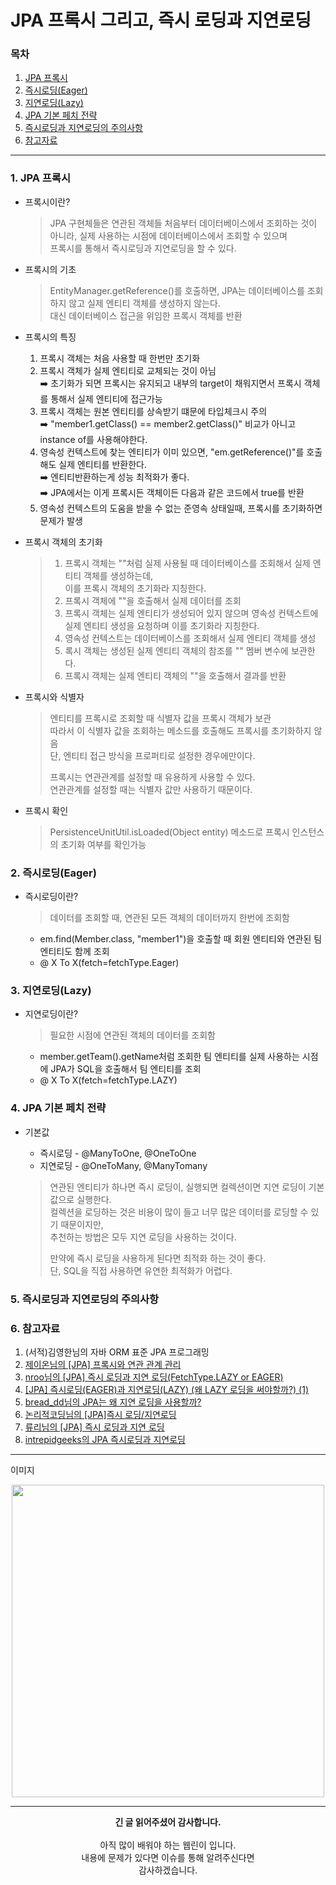# JPA 프록시 그리고, 즉시 로딩과 지연로딩

### 목차

1. [JPA 프록시](https://github.com/hongcoding94/JPA_storage/blob/main/JPA_%EC%9D%B4%EB%A1%A0/JPA_%EC%A0%95%EB%A6%AC/005.%20JPA%20%ED%94%84%EB%A1%9D%EC%8B%9C%20%EA%B7%B8%EB%A6%AC%EA%B3%A0,%20%EC%A6%89%EC%8B%9C%20%EB%A1%9C%EB%94%A9%EA%B3%BC%20%EC%A7%80%EC%97%B0%EB%A1%9C%EB%94%A9.md#1-jpa-%ED%94%84%EB%A1%9D%EC%8B%9C)
2. [즉시로딩(Eager)](https://github.com/hongcoding94/JPA_storage/blob/main/JPA_%EC%9D%B4%EB%A1%A0/JPA_%EC%A0%95%EB%A6%AC/005.%20JPA%20%ED%94%84%EB%A1%9D%EC%8B%9C%20%EA%B7%B8%EB%A6%AC%EA%B3%A0,%20%EC%A6%89%EC%8B%9C%20%EB%A1%9C%EB%94%A9%EA%B3%BC%20%EC%A7%80%EC%97%B0%EB%A1%9C%EB%94%A9.md#2-%EC%A6%89%EC%8B%9C%EB%A1%9C%EB%94%A9eager)
3. [지연로딩(Lazy)](https://github.com/hongcoding94/JPA_storage/blob/main/JPA_%EC%9D%B4%EB%A1%A0/JPA_%EC%A0%95%EB%A6%AC/005.%20JPA%20%ED%94%84%EB%A1%9D%EC%8B%9C%20%EA%B7%B8%EB%A6%AC%EA%B3%A0,%20%EC%A6%89%EC%8B%9C%20%EB%A1%9C%EB%94%A9%EA%B3%BC%20%EC%A7%80%EC%97%B0%EB%A1%9C%EB%94%A9.md#3-%EC%A7%80%EC%97%B0%EB%A1%9C%EB%94%A9lazy)
4. [JPA 기본 페치 전략](https://github.com/hongcoding94/JPA_storage/blob/main/JPA_%EC%9D%B4%EB%A1%A0/JPA_%EC%A0%95%EB%A6%AC/005.%20JPA%20%ED%94%84%EB%A1%9D%EC%8B%9C%20%EA%B7%B8%EB%A6%AC%EA%B3%A0,%20%EC%A6%89%EC%8B%9C%20%EB%A1%9C%EB%94%A9%EA%B3%BC%20%EC%A7%80%EC%97%B0%EB%A1%9C%EB%94%A9.md#4-jpa-%EA%B8%B0%EB%B3%B8-%ED%8E%98%EC%B9%98-%EC%A0%84%EB%9E%B5)
5. [즉시로딩과 지연로딩의 주의사항](https://github.com/hongcoding94/JPA_storage/blob/main/JPA_%EC%9D%B4%EB%A1%A0/JPA_%EC%A0%95%EB%A6%AC/005.%20JPA%20%ED%94%84%EB%A1%9D%EC%8B%9C%20%EA%B7%B8%EB%A6%AC%EA%B3%A0,%20%EC%A6%89%EC%8B%9C%20%EB%A1%9C%EB%94%A9%EA%B3%BC%20%EC%A7%80%EC%97%B0%EB%A1%9C%EB%94%A9.md#5-%EC%A6%89%EC%8B%9C%EB%A1%9C%EB%94%A9%EA%B3%BC-%EC%A7%80%EC%97%B0%EB%A1%9C%EB%94%A9%EC%9D%98-%EC%A3%BC%EC%9D%98%EC%82%AC%ED%95%AD)
6. [참고자료](https://github.com/hongcoding94/JPA_storage/blob/main/JPA_%EC%9D%B4%EB%A1%A0/JPA_%EC%A0%95%EB%A6%AC/005.%20JPA%20%ED%94%84%EB%A1%9D%EC%8B%9C%20%EA%B7%B8%EB%A6%AC%EA%B3%A0,%20%EC%A6%89%EC%8B%9C%20%EB%A1%9C%EB%94%A9%EA%B3%BC%20%EC%A7%80%EC%97%B0%EB%A1%9C%EB%94%A9.md#6-%EC%B0%B8%EA%B3%A0%EC%9E%90%EB%A3%8C)
---

### 1. JPA 프록시

- 프록시이란?
  > JPA 구현체들은 연관된 객체들 처음부터 데이터베이스에서 조회하는 것이 아니라, 실제 사용하는 시점에 데이터베이스에서 조회할 수 있으며<br/>
  > 프록시를 통해서 즉시로딩과 지연로딩을 할 수 있다. 

- 프록시의 기초
  > EntityManager.getReference()를 호출하면, JPA는 데이터베이스를 조회하지 않고 실제 엔티티 객체를 생성하지 않는다.<br/>
  > 대신 데이터베이스 접근을 위임한 프록시 객체를 반환

- 프록시의 특징
  1. 프록시 객체는 처음 사용할 때 한번만 초기화
  2. 프록시 객체가 실제 엔티티로 교체되는 것이 아님<br/>
  ➡️ 초기화가 되면 프록시는 유지되고 내부의 target이 채워지면서 프록시 객체를 통해서 실제 엔티티에 접근가능<br/>
  3. 프록시 객체는 원본 엔티티를 상속받기 떄문에 타입체크시 주의<br/>
  ➡️ "member1.getClass() == member2.getClass()" 비교가 아니고 instance of를 사용해야한다.
  4. 영속성 컨텍스트에 찾는 엔티티가 이미 있으면, "em.getReference()"를 호출해도 실제 엔티티를 반환한다.<br/>
  ➡️ 엔티티반환하는게 성능 최적화가 좋다.<br/>
  ➡️ JPA에서는 이게 프록시든 객체이든 다음과 같은 코드에서 true를 반환<br/>
  5. 영속성 컨텍스트의 도움을 받을 수 없는 준영속 상태일때, 프록시를 초기화하면 문제가 발생

- 프록시 객체의 초기화
  > 1. 프록시 객체는 ""처럼 실제 사용될 때 데이터베이스를 조회해서 실제 엔티티 객체를 생성하는데,<br/>
  > 이를 프록시 객체의 초기화라 지칭한다.<br/>
  > 2. 프록시 객체에 ""을 호출해서 실제 데이터를 조회
  > 3. 프록시 객체는 실제 엔티티가 생성되어 있지 않으며 영속성 컨텍스트에 실제 엔티티 생성을 요청하며 이를 초기화라 지칭한다.
  > 4. 영속성 컨텍스트는 데이터베이스를 조회해서 실제 엔티티 객체를 생성
  > 5. 록시 객체는 생성된 실제 엔티티 객체의 참조를 "" 멤버 변수에 보관한다.
  > 6. 프록시 객체는 실제 엔티티 객체의 ""을 호출해서 결과를 반환

- 프록시와 식별자
  > 엔티티를 프록시로 조회할 때 식별자 값을 프록시 객체가 보관<br/>
  > 따라서 이 식별자 값을 조회하는 메소드를 호출해도 프록시를 초기화하지 않음<br/>
  > 단, 엔티티 접근 방식을 프로퍼티로 설정한 경우에만이다.
  >
  > 프록시는 연관관계를 설정할 때 유용하게 사용할 수 있다.<br/>
  > 연관관계를 설정할 때는 식별자 값만 사용하기 때문이다.

- 프록시 확인
  > PersistenceUnitUtil.isLoaded(Object entity) 메소드로 프록시 인스턴스의 초기화 여부를 확인가능

### 2. 즉시로딩(Eager)

- 즉시로딩이란?
  > 데이터를 조회할 때, 연관된 모든 객체의 데이터까지 한번에 조회함

  - em.find(Member.class, "member1")을 호출할 때 회원 엔티티와 연관된 팀 엔티티도 함께 조회
  - @ X To X(fetch=fetchType.Eager)

### 3. 지연로딩(Lazy)

- 지연로딩이란?
  > 필요한 시점에 연관된 객체의 데이터를 조회함
  
  - member.getTeam().getName처럼 조회한 팀 엔티티를 실제 사용하는 시점에 JPA가 SQL을 호출해서 팀 엔티티를 조회
  - @ X To X(fetch=fetchType.LAZY)


### 4. JPA 기본 페치 전략

- 기본값
  - 즉시로딩 - @ManyToOne, @OneToOne
  - 지연로딩 - @OneToMany, @ManyTomany

  > 연관된 엔티티가 하나면 즉시 로딩이, 실행되면 컬렉션이면 지연 로딩이 기본값으로 실행한다.<br/>
  > 컬렉션을 로딩하는 것은 비용이 많이 들고 너무 많은 데이터를 로딩할 수 있기 때문이지만,<br/>
  > 추천하는 방법은 모두 지연 로딩을 사용하는 것이다.<br/>
  > 
  > 만약에 즉시 로딩을 사용하게 된다면 최적화 하는 것이 좋다.<br/>
  > 단, SQL을 직접 사용하면 유연한 최적화가 어렵다.

### 5. 즉시로딩과 지연로딩의 주의사항



### 6. 참고자료
1. (서적)김영한님의 자바 ORM 표준 JPA 프로그래밍
2. [제이온님의 [JPA] 프록시와 연관 관계 관리](https://steady-coding.tistory.com/550)
3. [nroo님의 [JPA] 즉시 로딩과 지연 로딩(FetchType.LAZY or EAGER)](https://ict-nroo.tistory.com/132)
4. [[JPA] 즉시로딩(EAGER)과 지연로딩(LAZY) (왜 LAZY 로딩을 써야할까?) (1)](https://velog.io/@jin0849/JPA-%EC%A6%89%EC%8B%9C%EB%A1%9C%EB%94%A9EAGER%EA%B3%BC-%EC%A7%80%EC%97%B0%EB%A1%9C%EB%94%A9LAZY)
5. [bread_dd님의 JPA는 왜 지연 로딩을 사용할까?](https://velog.io/@bread_dd/JPA%EB%8A%94-%EC%99%9C-%EC%A7%80%EC%97%B0-%EB%A1%9C%EB%94%A9%EC%9D%84-%EC%82%AC%EC%9A%A9%ED%95%A0%EA%B9%8C)
6. [논리적코딩님의 [JPA]즉시 로딩/지연로딩](https://logical-code.tistory.com/140)
7. [류리님의 [JPA] 즉시 로딩과 지연 로딩](https://m.blog.naver.com/fbfbf1/222676554888)
8. [intrepidgeeks의 JPA 즉시로딩과 지연로딩](https://intrepidgeeks.com/tutorial/jpa-immediate-load-and-delayed-load)


---

이미지 
  <div align="center"> 
      <img src="" width="500" height="" />
      <p></P>
    </div>

---
<div align="center">
  <b>긴 글 읽어주셨어 감사합니다.</b><br/><br/>
  아직 많이 배워야 하는 웹린이 입니다.<br/>
  내용에 문제가 있다면 이슈를 통해 알려주신다면 <br>
  감사하겠습니다.
</div>
